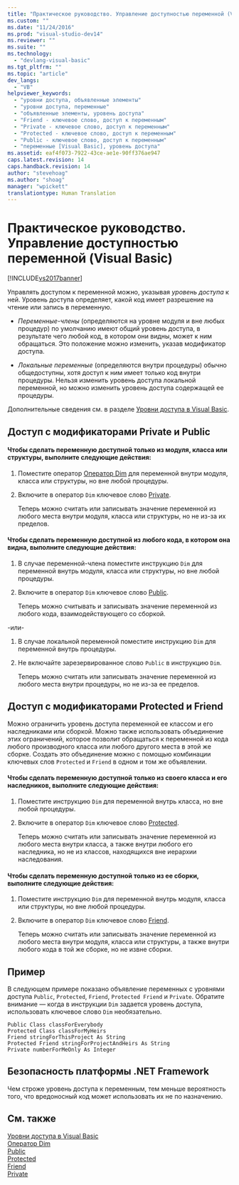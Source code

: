 ```yaml
---
title: "Практическое руководство. Управление доступностью переменной (Visual Basic) | Microsoft Docs"
ms.custom: ""
ms.date: "11/24/2016"
ms.prod: "visual-studio-dev14"
ms.reviewer: ""
ms.suite: ""
ms.technology: 
  - "devlang-visual-basic"
ms.tgt_pltfrm: ""
ms.topic: "article"
dev_langs: 
  - "VB"
helpviewer_keywords: 
  - "уровни доступа, объявленные элементы"
  - "уровни доступа, переменные"
  - "объявленные элементы, уровень доступа"
  - "Friend - ключевое слово, доступ к переменным"
  - "Private - ключевое слово, доступ к переменным"
  - "Protected - ключевое слово, доступ к переменным"
  - "Public - ключевое слово, доступ к переменным"
  - "переменные [Visual Basic], уровень доступа"
ms.assetid: eaf4f073-7922-43ce-ae1e-90ff376ae947
caps.latest.revision: 14
caps.handback.revision: 14
author: "stevehoag"
ms.author: "shoag"
manager: "wpickett"
translationtype: Human Translation
---
```

# Практическое руководство. Управление доступностью переменной (Visual Basic)
[!INCLUDE[vs2017banner](../../../../csharp/includes/vs2017banner.md)]

Управлять доступом к переменной можно, указывая *уровень доступа* к ней.  Уровень доступа определяет, какой код имеет разрешение на чтение или запись в переменную.  
  
-   *Переменные\-члены* \(определяются на уровне модуля и вне любых процедур\) по умолчанию имеют общий уровень доступа, в результате чего любой код, в котором они видны, может к ним обращаться.  Это положение можно изменить, указав модификатор доступа.  
  
-   *Локальные переменные* \(определяются внутри процедуры\) обычно общедоступны, хотя доступ к ним имеет только код внутри процедуры.  Нельзя изменить уровень доступа локальной переменной, но можно изменить уровень доступа содержащей ее процедуры.  
  
 Дополнительные сведения см. в разделе [Уровни доступа в Visual Basic](../../../../visual-basic/programming-guide/language-features/declared-elements/access-levels.md).  
  
## Доступ с модификаторами Private и Public  
  
#### Чтобы сделать переменную доступной только из модуля, класса или структуры, выполните следующие действия:  
  
1.  Поместите оператор [Оператор Dim](../../../../visual-basic/language-reference/statements/dim-statement.md) для переменной внутри модуля, класса или структуры, но вне любой процедуры.  
  
2.  Включите в оператор `Dim` ключевое слово [Private](../../../../visual-basic/language-reference/modifiers/private.md).  
  
     Теперь можно считать или записывать значение переменной из любого места внутри модуля, класса или структуры, но не из\-за их пределов.  
  
#### Чтобы сделать переменную доступной из любого кода, в котором она видна, выполните следующие действия:  
  
1.  В случае переменной\-члена поместите инструкцию `Dim` для переменной внутрь модуля, класса или структуры, но вне любой процедуры.  
  
2.  Включите в оператор `Dim` ключевое слово [Public](../../../../visual-basic/language-reference/modifiers/public.md).  
  
     Теперь можно считывать и записывать значение переменной из любого кода, взаимодействующего со сборкой.  
  
 \-или\-  
  
1.  В случае локальной переменной поместите инструкцию `Dim` для переменной внутрь процедуры.  
  
2.  Не включайте зарезервированное слово `Public` в инструкцию `Dim`.  
  
     Теперь можно считать или записывать значение переменной из любого места внутри процедуры, но не из\-за ее пределов.  
  
## Доступ с модификаторами Protected и Friend  
 Можно ограничить уровень доступа переменной ее классом и его наследниками или сборкой.  Можно также использовать объединение этих ограничений, которое позволит обращаться к переменной из кода любого производного класса или любого другого места в этой же сборке.  Создать это объединение можно с помощью комбинации ключевых слов `Protected` и `Friend` в одном и том же объявлении.  
  
#### Чтобы сделать переменную доступной только из своего класса и его наследников, выполните следующие действия:  
  
1.  Поместите инструкцию `Dim` для переменной внутрь класса, но вне любой процедуры.  
  
2.  Включите в оператор `Dim` ключевое слово [Protected](../../../../visual-basic/language-reference/modifiers/protected.md).  
  
     Теперь можно считать или записывать значение переменной из любого места внутри класса, а также внутри любого его наследника, но не из классов, находящихся вне иерархии наследования.  
  
#### Чтобы сделать переменную доступной только из ее сборки, выполните следующие действия:  
  
1.  Поместите инструкцию `Dim` для переменной внутрь модуля, класса или структуры, но вне любой процедуры.  
  
2.  Включите в оператор `Dim` ключевое слово [Friend](../../../../visual-basic/language-reference/modifiers/friend.md).  
  
     Теперь можно считать или записывать значение переменной из любого места внутри модуля, класса или структуры, а также внутри любого кода в той же сборке, но не извне сборки.  
  
## Пример  
 В следующем примере показано объявление переменных с уровнями доступа `Public`, `Protected`, `Friend`, `Protected Friend` и `Private`.  Обратите внимание — когда в инструкции `Dim` задается уровень доступа, использовать ключевое слово `Dim` необязательно.  
  
```  
Public Class classForEverybody  
Protected Class classForMyHeirs  
Friend stringForThisProject As String  
Protected Friend stringForProjectAndHeirs As String  
Private numberForMeOnly As Integer  
```  
  
## Безопасность платформы .NET Framework  
 Чем строже уровень доступа к переменным, тем меньше вероятность того, что вредоносный код может использовать их не по назначению.  
  
## См. также  
 [Уровни доступа в Visual Basic](../../../../visual-basic/programming-guide/language-features/declared-elements/access-levels.md)   
 [Оператор Dim](../../../../visual-basic/language-reference/statements/dim-statement.md)   
 [Public](../../../../visual-basic/language-reference/modifiers/public.md)   
 [Protected](../../../../visual-basic/language-reference/modifiers/protected.md)   
 [Friend](../../../../visual-basic/language-reference/modifiers/friend.md)   
 [Private](../../../../visual-basic/language-reference/modifiers/private.md)